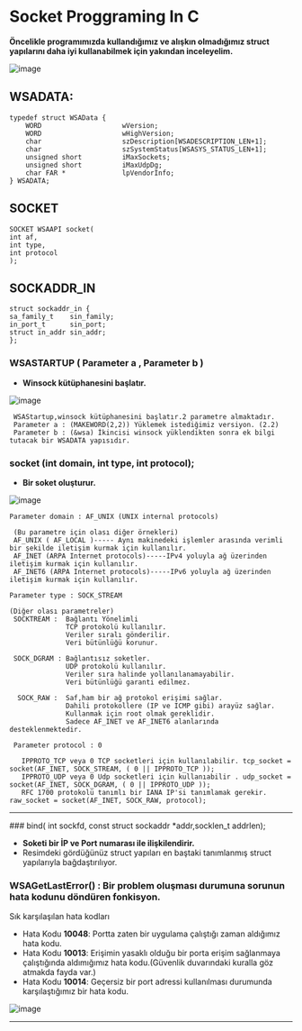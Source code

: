 # Socket Proggraming In C

  <b> Öncelikle programımızda kullandığımız ve alışkın olmadığımız  struct yapılarını daha iyi kullanabilmek için yakından inceleyelim. </b>
  
  ![image](https://user-images.githubusercontent.com/45934056/97986814-537aaa00-1deb-11eb-9f9e-7c574a1e5fb0.png)


   ## WSADATA: 
    typedef struct WSAData {
        WORD                    wVersion;
        WORD                    wHighVersion;
        char                    szDescription[WSADESCRIPTION_LEN+1];
        char                    szSystemStatus[WSASYS_STATUS_LEN+1];
        unsigned short          iMaxSockets;
        unsigned short          iMaxUdpDg;
        char FAR *              lpVendorInfo;
    } WSADATA;
    
  ## SOCKET
    SOCKET WSAAPI socket(
    int af,
    int type,
    int protocol
    );
    
  ## SOCKADDR_IN
    struct sockaddr_in {
    sa_family_t    sin_family; 
    in_port_t      sin_port;   
    struct in_addr sin_addr;  
    };
    

  ### WSASTARTUP ( Parameter a , Parameter b )
  <ul><b><li> Winsock kütüphanesini başlatır. </li></b></ul>
  
  ![image](https://user-images.githubusercontent.com/45934056/98133195-5a2e1d80-1ece-11eb-862a-2049bda51652.png)
  
     WSAStartup,winsock kütüphanesini başlatır.2 parametre almaktadır.
     Parameter a : (MAKEWORD(2,2)) Yüklemek istediğimiz versiyon. (2.2)
     Parameter b : (&wsa) İkincisi winsock yüklendikten sonra ek bilgi tutacak bir WSADATA yapısıdır.
     
  ### socket (int domain, int type, int protocol);
  <ul><b><li> Bir soket oluşturur. </li></b></ul>
  
  ![image](https://user-images.githubusercontent.com/45934056/98134949-54d1d280-1ed0-11eb-9ea3-8fa63c8d6f90.png)
  
    Parameter domain : AF_UNIX (UNIX internal protocols)
    
     (Bu parametre için olası diğer örnekleri)
     AF_UNIX ( AF_LOCAL )----- Aynı makinedeki işlemler arasında verimli bir şekilde iletişim kurmak için kullanılır.
     AF_INET (ARPA Internet protocols)-----IPv4 yoluyla ağ üzerinden iletişim kurmak için kullanılır.
     AF_INET6 (ARPA Internet protocols)-----IPv6 yoluyla ağ üzerinden iletişim kurmak için kullanılır.
  
    Parameter type : SOCK_STREAM
    
    (Diğer olası parametreler)
     SOCKTREAM :  Bağlantı Yönelimli
                  TCP protokolü kullanılır.
                  Veriler sıralı gönderilir.
                  Veri bütünlüğü korunur.
                 
     SOCK_DGRAM : Bağlantısız soketler.
                  UDP protokolü kullanılır.
                  Veriler sıra halinde yollanılanamayabilir.
                  Veri bütünlüğü garanti edilmez. 
                  
      SOCK_RAW :  Saf,ham bir ağ protokol erişimi sağlar.
                  Dahili protokollere (IP ve ICMP gibi) arayüz sağlar.
                  Kullanmak için root olmak gereklidir.
                  Sadece AF_INET ve AF_INET6 alanlarında desteklenmektedir.
      
     Parameter protocol : 0
                  
       IPPROTO_TCP veya 0 TCP socketleri için kullanılabilir. tcp_socket = socket(AF_INET, SOCK_STREAM, ( 0 || IPPROTO_TCP ));
       IPPROTO_UDP veya 0 Udp socketleri için kullanıabilir . udp_socket = socket(AF_INET, SOCK_DGRAM, ( 0 || IPPROTO_UDP ));
       RFC 1700 protokolü tanımlı bir IANA IP'si tanımlamak gerekir. raw_socket = socket(AF_INET, SOCK_RAW, protocol);
   <hr/>
   ### bind( int sockfd, const struct sockaddr *addr,socklen_t addrlen);
   <ul><b><li>Soketi bir İP ve Port numarası ile ilişkilendirir. </b> 
   <li>Resimdeki gördüğünüz struct yapıları en baştaki tanımlanmış struct yapılarıyla bağdaştırılıyor. </ul>
    
   ### WSAGetLastError() : Bir problem oluşması durumuna sorunun hata kodunu döndüren fonkisyon.
  Sık karşılaşılan hata kodları
  <ul>
 <li> Hata Kodu <b>10048</b>: Portta zaten bir uygulama çalıştığı zaman aldığımız hata kodu.
 <li> Hata Kodu <b>10013</b>: Erişimin yasaklı olduğu bir porta erişim sağlanmaya çalıştığında aldımığımız hata kodu.(Güvenlik duvarındaki kuralla göz atmakda fayda var.)
 <li> Hata Kodu <b>10014</b>: Geçersiz bir port adressi kullanılması durumunda karşılaştığımız bir hata kodu.</ul></b>
 
  ![image](https://user-images.githubusercontent.com/45934056/100515232-836b6200-318b-11eb-8a63-2f20f352ed4e.png)
<hr/>

             

                                   

                                    

                                    
    
    

